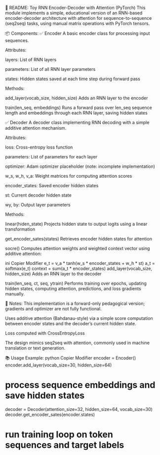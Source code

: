📖 README: Toy RNN Encoder-Decoder with Attention (PyTorch)
This module implements a simple, educational version of an RNN-based encoder-decoder architecture with attention for sequence-to-sequence (seq2seq) tasks, using manual matrix operations with PyTorch tensors.

📦 Components:
✅ Encoder
A basic encoder class for processing input sequences.

Attributes:

layers: List of RNN layers

parameters: List of all RNN layer parameters

states: Hidden states saved at each time step during forward pass

Methods:

add_layer(vocab_size, hidden_size)
Adds an RNN layer to the encoder

train(len_seq, embeddings)
Runs a forward pass over len_seq sequence length and embeddings through each RNN layer, saving hidden states

✅ Decoder
A decoder class implementing RNN decoding with a simple additive attention mechanism.

Attributes:

loss: Cross-entropy loss function

parameters: List of parameters for each layer

optimizer: Adam optimizer placeholder (note: incomplete implementation)

w_s, w_h, v_a: Weight matrices for computing attention scores

encoder_states: Saved encoder hidden states

st: Current decoder hidden state

wy, by: Output layer parameters

Methods:

linear(hiden_state)
Projects hidden state to output logits using a linear transformation

get_encoder_sates(states)
Retrieves encoder hidden states for attention

socre()
Computes attention weights and weighted context vector using additive attention:

ini
Copier
Modifier
e_t = v_a * tanh(w_s * encoder_states + w_h * st)
a_t = softmax(e_t)
context = sum(a_t * encoder_states)
add_layer(vocab_size, hidden_size)
Adds an RNN layer to the decoder

train(len_seq, ct, seq, ytrain)
Performs training over epochs, updating hidden states, computing attention, predictions, and loss gradients manually.

📌 Notes:
This implementation is a forward-only pedagogical version; gradients and optimizer are not fully functional.

Uses additive attention (Bahdanau-style) via a simple score computation between encoder states and the decoder’s current hidden state.

Loss computed with CrossEntropyLoss

The design mimics seq2seq with attention, commonly used in machine translation or text generation.

📚 Usage Example:
python
Copier
Modifier
encoder = Encoder()
encoder.add_layer(vocab_size=30, hidden_size=64)
# process sequence embeddings and save hidden states

decoder = Decoder(attention_size=32, hidden_size=64, vocab_size=30)
decoder.get_encoder_sates(encoder.states)
# run training loop on token sequences and target labels
